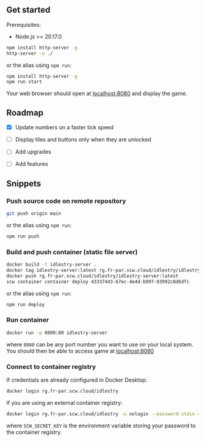  
## Get started

Prerequisites:
- Node.js >= 20.17.0

```bash
npm install http-server -g
http-server -o ./
```

or the alias using `npm run`:

```bash
npm install http-server -g
npm run start
```

Your web browser should open at [localhost:8080](http://localhost:8080) and display the game.

## Roadmap

- [x] Update numbers on a faster tick speed
- [ ] Display tiles and buttons only when they are unlocked
- [ ] Add upgrades
- [ ] Add features


## Snippets

### Push source code on remote repository

```bash
git push origin main
```

or the alias using `npm run`:

```bash
npm run push
```

### Build and push container (static file server)

```bash
docker build -t idlestry-server .
docker tag idlestry-server:latest rg.fr-par.scw.cloud/idlestry/idlestry-server:latest
docker push rg.fr-par.scw.cloud/idlestry/idlestry-server:latest
scw container container deploy 43337443-67ec-4e4d-b997-83992c8d6dfc
```

or the alias using `npm run`:

```bash
npm run deploy
```

### Run container

```bash
docker run -p 8080:80 idlestry-server
```

where `8080` can be any port number you want to use on your local system. You should then be able to access game at [localhost:8080](http://localhost:8080)

### Connect to container registry

If credentials are already configured in Docker Desktop:
```bash
docker login rg.fr-par.scw.cloud/idlestry
```

If you are using an external container registry:
```bash
docker login rg.fr-par.scw.cloud/idlestry -u nologin --password-stdin <<< "$SCW_SECRET_KEY"
```
where `SCW_SECRET_KEY` is the environment variable storing your password to the container registry.
